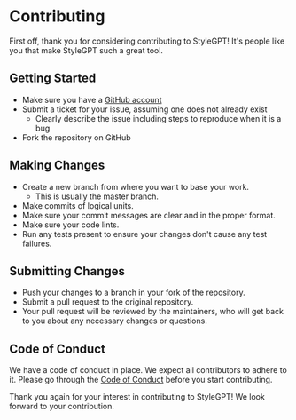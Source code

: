 # Contributing

First off, thank you for considering contributing to StyleGPT! It's people like you that make StyleGPT such a great tool.

## Getting Started

* Make sure you have a [GitHub account](https://github.com/signup/free)
* Submit a ticket for your issue, assuming one does not already exist
  * Clearly describe the issue including steps to reproduce when it is a bug
* Fork the repository on GitHub

## Making Changes

* Create a new branch from where you want to base your work. 
  * This is usually the master branch.
* Make commits of logical units.
* Make sure your commit messages are clear and in the proper format.
* Make sure your code lints.
* Run any tests present to ensure your changes don't cause any test failures.

## Submitting Changes

* Push your changes to a branch in your fork of the repository.
* Submit a pull request to the original repository.
* Your pull request will be reviewed by the maintainers, who will get back to you about any necessary changes or questions.

## Code of Conduct

We have a code of conduct in place. We expect all contributors to adhere to it. Please go through the [Code of Conduct](https://www.contributor-covenant.org/) before you start contributing.

Thank you again for your interest in contributing to StyleGPT! We look forward to your contribution.